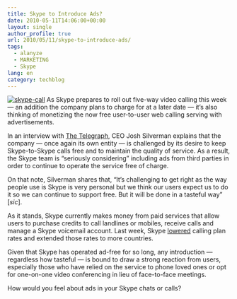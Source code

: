 ```yaml
---
title: Skype to Introduce Ads?
date: 2010-05-11T14:06:00+00:00
layout: single
author_profile: true
url: 2010/05/11/skype-to-introduce-ads/
tags:
  - alanyze
  - MARKETING
  - Skype
lang: en
category: techblog
---
```

[![skype-call](http://lh5.ggpht.com/_vaUVXcmC3OI/S-ldYoTViEI/AAAAAAAACHo/MjXzMLpjaSg/skype-call_thumb%5B1%5D.jpg?imgmax=800 "skype-call")](http://lh3.ggpht.com/_vaUVXcmC3OI/S-ldWLpVV7I/AAAAAAAACHk/jyjArqfOM0s/s1600-h/skype-call%5B3%5D.jpg) As Skype prepares to roll out five-way video calling this week — an addition the company plans to charge for at a later date — it’s also thinking of monetizing the now free user-to-user web calling serving with advertisements. 

In an interview with [The Telegraph](http://www.telegraph.co.uk/technology/news/7706171/Skype-to-offer-adverts-to-keep-service-free.html), CEO Josh Silverman explains that the company — once again its own entity — is challenged by its desire to keep Skype-to-Skype calls free and to maintain the quality of service. As a result, the Skype team is “seriously considering” including ads from third parties in order to continue to operate the service free of charge. 

On that note, Silverman shares that, “It’s challenging to get right as the way people use is Skype is very personal but we think our users expect us to do it so we can continue to support free. But it will be done in a tasteful way” [_sic_]. 

As it stands, Skype currently makes money from paid services that allow users to purchase credits to call landlines or mobiles, receive calls and manage a Skype voicemail account. Last week, Skype [lowered](http://about.skype.com/press/2010/05/call_your_friends_and_family_a.html) calling plan rates and extended those rates to more countries. 

Given that Skype has operated ad-free for so long, any introduction — regardless how tasteful — is bound to draw a strong reaction from users, especially those who have relied on the service to phone loved ones or opt for one-on-one video conferencing in lieu of face-to-face meetings. 

How would you feel about ads in your Skype chats or calls?